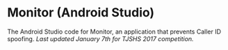 # Monitor (Android Studio)
The Android Studio code for Monitor, an application that prevents Caller ID spoofing.
*Last updated January 7th for TJSHS 2017 competition.*
